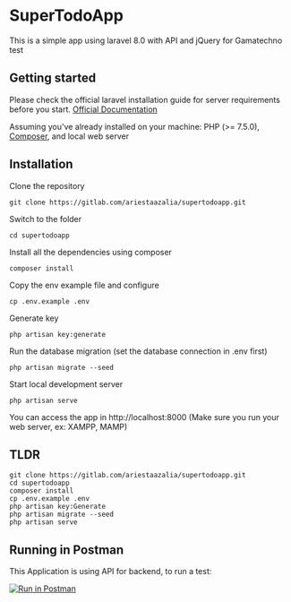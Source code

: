 # SuperTodoApp

This is a simple app using laravel 8.0 with API and jQuery for Gamatechno test

## Getting started

Please check the official laravel installation guide for server requirements before you start. [Official Documentation](https://laravel.com/docs/8.x/deployment#server-requirements)

Assuming you've already installed on your machine: PHP (>= 7.5.0), [Composer](https://getcomposer.org/), and local web server

## Installation

Clone the repository
```
git clone https://gitlab.com/ariestaazalia/supertodoapp.git
```

Switch to the folder
```
cd supertodoapp
```

Install all the dependencies using composer
```
composer install
```

Copy the env example file and configure 
```
cp .env.example .env
```

Generate key
```
php artisan key:generate
```

Run the database migration (set the database connection in .env first)
```
php artisan migrate --seed
```

Start local development server
```
php artisan serve
```
You can access the app in http://localhost:8000 (Make sure you run your web server, ex: XAMPP, MAMP)

## TLDR
```
git clone https://gitlab.com/ariestaazalia/supertodoapp.git
cd supertodoapp
composer install
cp .env.example .env
php artisan key:Generate
php artisan migrate --seed
php artisan serve
```

## Running in Postman
This Application is using API for backend, to run a test:

[![Run in Postman](https://run.pstmn.io/button.svg)](https://app.getpostman.com/run-collection/18965802-34e9dbb2-3c1f-48d2-951b-b92a8150454c?action=collection%2Ffork&collection-url=entityId%3D18965802-34e9dbb2-3c1f-48d2-951b-b92a8150454c%26entityType%3Dcollection%26workspaceId%3D52425be1-aa99-45e1-9305-df589369f333)
